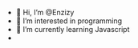 - 👋 Hi, I’m @Enzizy
- 👀 I’m interested in programming
- 🌱 I’m currently learning Javascript
- 
<!---
Enzizy/Enzizy is a ✨ special ✨ repository because its `README.md` (this file) appears on your GitHub profile.
You can click the Preview link to take a look at your changes.
--->
